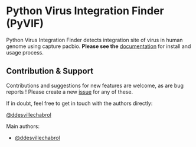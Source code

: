 # Python Virus Integration Finder (PyVIF)

Python Virus Integration Finder detects integration site of virus in human genome using capture
pacbio.
**Please see the** [documentation](docs/README.md) for install and usage process.

## Contribution & Support

Contributions and suggestions for new features are welcome, as are bug reports !
Please create a new [issue](https://github.com/bioinfo-pf-curie/pyvif/issues) for any of these.

If in doubt, feel free to get in touch with the authors directly:

[@ddesvillechabrol](https://github.com/ddesvillechabrol)

Main authors: 
- [@ddesvillechabrol](https://github.com/ddesvillechabrol)

